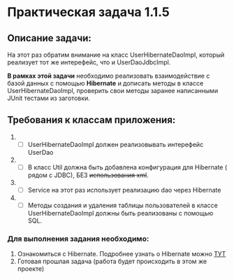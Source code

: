 # Практическая задача 1.1.5
## Описание задачи:

На этот раз обратим внимание на класс UserHibernateDaoImpl, который реализует тот же интерефейс, что и UserDaoJdbcImpl.

**В рамках этой задачи** необходимо реализовать взаимодействие с базой данных с помощью **Hibernate** и дописать методы в 
классе UserHibernateDaoImpl, проверить свои методы заранее написанными JUnit тестами из заготовки.

## Требования к классам приложения:

1. - [ ] UserHibernateDaoImpl должен реализовывать интерефейс UserDao
2. - [ ] В класс Util должна быть добавлена конфигурация для Hibernate ( рядом с JDBC), БЕЗ ~~использования xml~~.
3. - [ ] Service на этот раз использует реализацию dao через Hibernate
4. - [ ] Методы создания и удаления таблицы пользователей в классе UserHibernateDaoImpl должны быть реализованы с 
помощью SQL.

### Для выполнения задания необходимо: ###

1. Ознакомиться с Hibernate. Подробнее узнать о Hibernate можно [ТУТ](https://hibernate.org/orm/)
2. Готовая прошлая задача (работа будет происходить в этом же проекте)

